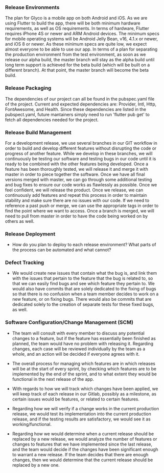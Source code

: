 ### Release Environments 

The plan for Glyco is a mobile app on both Android and iOS. As we are using Flutter to build the app, there will be both minimum hardware requirements, as well as OS requirements. In terms of hardware, Flutter requires iPhone 4S or newer and ARM Android devices. The minimum specs for mobile operating systems will be Android Jelly Bean, v16, 4.1.x or newer, and iOS 8 or newer. As these minimum specs are quite low, we expect almost everyone to be able to use our app. In terms of a plan for separating the production environment from the test environment, as soon as we release our alpha build, the master branch will stay as the alpha build until long term support is achieved for the beta build (which will be built on a different branch). At that point, the master branch will become the beta build. 

### Release Packaging 

The dependencies of our project can all be found in the pubspec.yaml file of the project. Current and expected dependencies are: Provider, Intl, Http, FontAwesome, and Health. Since these dependencies are listed in the pubspect.yaml, future mantainers simply need to run 'flutter pub get' to fetch all dependencies needed for the project.

### Release Build Management 

For a development release, we use several branches in our GIT workflow in order to build and develop different features without disrupting the code or progress of another feature. While we develop in these branches, we will continuously be testing our software and testing bugs in our code until it is ready to be combined with the other features being developed. Once a feature has been thoroughly tested, we will release it and merge it with master in order to piece together the software. Once we have all final versions merged with master, we can go through some additional testing and bug fixes to ensure our code works as flawlessly as possible. Once we feel confident, we will release the product. Once we release, we can continuously add features and repeat this process in order to maintain stability and make sure there are no issues with our code.
If we need to reference a past push or merge, we can use the appropriate tags in order to find the point where we want to access. Once a branch is merged, we will need to pull from master in order to have the code being worked on by others as well.

### Release Deployment 

* How do you plan to deploy to each release environment? What parts of the process can be automated and what cannot?

### Defect Tracking 

* We would create new issues that contain what the bug is, and link them with the issues that pertain to the feature that the bug is related to, so that we can easily find bugs and see which feature they pertain to. We would also have commits that are solely dedicated to the fixing of bugs so that there is no confusion when a team member decides to work on a new feature, or on fixing bugs. There would also be commits that are dedicated solely to the creation of separate tests for these fixed bugs, as well. 

### Software Configuration/Change Management (SCM) 

* The team will consult with every member to discuss any potential changes to a feature, but if the feature has essentially been finished as planned, the team would have no problem with releasing it. Regarding changes, each case will be reviewed individually by the team as a whole, and an action will be decided if everyone agrees with it. 

* The overall process for managing which features are in which releases will be at the start of every sprint, by checking which features are to be implemented by the end of the sprint, and to what extent they would be functional in the next release of the app.

* With regards to how we will track which changes have been applied, we will keep track of each release in our Gitlab, possibly as a milestone, as certain issues would be features, or related to certain features.

* Regarding how we will verify if a change works in the current production release, we would test its implementation into the current production release, and if the testing results are satisfactory, we would see it as working/functional.

* Regarding how we would determine when a current release should be replaced by a new release, we would analyze the number of features or changes to features that we have implemented since the last release, and the team would decide if the changes have been significant enough to warrant a new release. If the team decides that there are enough changes, then we would determine that the current release should be replaced by a new one.